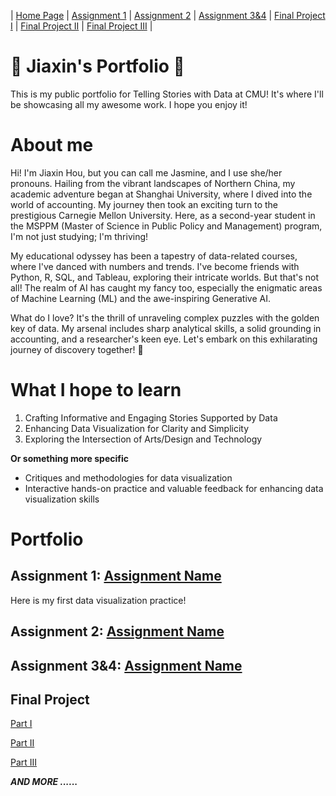 | [Home Page](https://jasmine54.github.io/Data-Visualization/) | [Assignment 1](Assignment-1) | [Assignment 2](Assignment-2) | [Assignment 3&4](Assignment-3&4) | [Final Project I](final-project-part-1) | [Final Project II](final-project-part-2) | [Final Project III](final-project-part-3) |

# 🌟 Jiaxin's Portfolio 🌟
This is my public portfolio for Telling Stories with Data at CMU! It's where I'll be showcasing all my awesome work. I hope you enjoy it!

# About me
Hi! I'm Jiaxin Hou, but you can call me Jasmine, and I use she/her pronouns. Hailing from the vibrant landscapes of Northern China, my academic adventure began at Shanghai University, where I dived into the world of accounting. My journey then took an exciting turn to the prestigious Carnegie Mellon University. Here, as a second-year student in the MSPPM (Master of Science in Public Policy and Management) program, I'm not just studying; I'm thriving!

My educational odyssey has been a tapestry of data-related courses, where I've danced with numbers and trends. I've become friends with Python, R, SQL, and Tableau, exploring their intricate worlds. But that's not all! The realm of AI has caught my fancy too, especially the enigmatic areas of Machine Learning (ML) and the awe-inspiring Generative AI.

What do I love? It's the thrill of unraveling complex puzzles with the golden key of data. My arsenal includes sharp analytical skills, a solid grounding in accounting, and a researcher's keen eye. Let's embark on this exhilarating journey of discovery together! 🚀

# What I hope to learn
 
1. Crafting Informative and Engaging Stories Supported by Data
2. Enhancing Data Visualization for Clarity and Simplicity
3. Exploring the Intersection of Arts/Design and Technology

**Or something more specific** 
- Critiques and methodologies for data visualization
- Interactive hands-on practice and valuable feedback for enhancing data visualization skills


# Portfolio

## Assignment 1: [Assignment Name](Assignment-1)
Here is my first data visualization practice!


## Assignment 2: [Assignment Name](Assignment-2)


## Assignment 3&4: [Assignment Name](Assignment-3&4)



## Final Project
[Part I](final-project-part-one)

[Part II](final-project-part-two)

[Part III](final-project-part-three)



***AND MORE ......***

